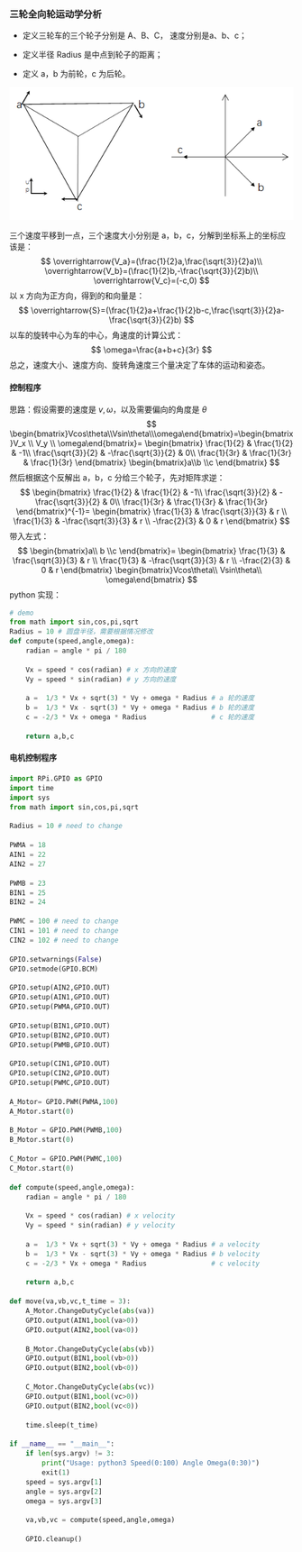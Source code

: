 ﻿### 三轮全向轮运动学分析

- 定义三轮车的三个轮子分别是 A、B、C， 速度分别是a、b、c；

- 定义半径 Radius 是中点到轮子的距离；

- 定义 a，b 为前轮，c 为后轮。

![1557141222541](image/1557141222541.png)

三个速度平移到一点，三个速度大小分别是 a，b，c，分解到坐标系上的坐标应该是：
$$
\overrightarrow{V_a}=(\frac{1}{2}a,\frac{\sqrt{3}}{2}a)\\
\overrightarrow{V_b}=(\frac{1}{2}b,-\frac{\sqrt{3}}{2}b)\\
\overrightarrow{V_c}=(-c,0)
$$
以 x 方向为正方向，得到的和向量是：
$$
\overrightarrow{S}=(\frac{1}{2}a+\frac{1}{2}b-c,\frac{\sqrt{3}}{2}a-\frac{\sqrt{3}}{2}b)
$$
以车的旋转中心为车的中心，角速度的计算公式：
$$
\omega=\frac{a+b+c}{3r}
$$
总之，速度大小、速度方向、旋转角速度三个量决定了车体的运动和姿态。

#### 控制程序

思路：假设需要的速度是 $v,\omega$，以及需要偏向的角度是 $\theta$
$$
\begin{bmatrix}Vcos\theta\\Vsin\theta\\\omega\end{bmatrix}=\begin{bmatrix}V_x \\ V_y \\ \omega\end{bmatrix}=
\begin{bmatrix}
\frac{1}{2} & \frac{1}{2} & -1\\ 
\frac{\sqrt{3}}{2} & -\frac{\sqrt{3}}{2} & 0\\ 
\frac{1}{3r} & \frac{1}{3r} & \frac{1}{3r}
\end{bmatrix}
\begin{bmatrix}a\\b \\c \end{bmatrix}
$$
然后根据这个反解出 a，b，c 分给三个轮子，先对矩阵求逆：
$$
\begin{bmatrix}
\frac{1}{2} & \frac{1}{2} & -1\\ 
\frac{\sqrt{3}}{2} & -\frac{\sqrt{3}}{2} & 0\\ 
\frac{1}{3r} & \frac{1}{3r} & \frac{1}{3r}
\end{bmatrix}^{-1}=
\begin{bmatrix}
\frac{1}{3} & \frac{\sqrt{3}}{3} & r \\ 
\frac{1}{3} & -\frac{\sqrt{3}}{3} & r \\ 
-\frac{2}{3} & 0 & r
\end{bmatrix}
$$
带入左式：
$$
\begin{bmatrix}a\\ b \\c \end{bmatrix}=
\begin{bmatrix}
\frac{1}{3} & \frac{\sqrt{3}}{3} & r \\ 
\frac{1}{3} & -\frac{\sqrt{3}}{3} & r \\ 
-\frac{2}{3} & 0 & r
\end{bmatrix}
\begin{bmatrix}Vcos\theta\\ Vsin\theta\\ \omega\end{bmatrix}
$$
python 实现：

```python
# demo
from math import sin,cos,pi,sqrt
Radius = 10 # 圆盘半径，需要根据情况修改
def compute(speed,angle,omega):
    radian = angle * pi / 180
    
    Vx = speed * cos(radian) # x 方向的速度
    Vy = speed * sin(radian) # y 方向的速度
    
    a =  1/3 * Vx + sqrt(3) * Vy + omega * Radius # a 轮的速度
    b =  1/3 * Vx - sqrt(3) * Vy + omega * Radius # b 轮的速度
    c = -2/3 * Vx + omega * Radius                # c 轮的速度
    
    return a,b,c
```



#### 电机控制程序

```python
import RPi.GPIO as GPIO
import time
import sys
from math import sin,cos,pi,sqrt

Radius = 10 # need to change

PWMA = 18
AIN1 = 22
AIN2 = 27

PWMB = 23
BIN1 = 25
BIN2 = 24

PWMC = 100 # need to change
CIN1 = 101 # need to change
CIN2 = 102 # need to change

GPIO.setwarnings(False) 
GPIO.setmode(GPIO.BCM)

GPIO.setup(AIN2,GPIO.OUT)
GPIO.setup(AIN1,GPIO.OUT)
GPIO.setup(PWMA,GPIO.OUT)

GPIO.setup(BIN1,GPIO.OUT)
GPIO.setup(BIN2,GPIO.OUT)
GPIO.setup(PWMB,GPIO.OUT)

GPIO.setup(CIN1,GPIO.OUT)
GPIO.setup(CIN2,GPIO.OUT)
GPIO.setup(PWMC,GPIO.OUT)

A_Motor= GPIO.PWM(PWMA,100)
A_Motor.start(0)

B_Motor = GPIO.PWM(PWMB,100)
B_Motor.start(0)

C_Motor = GPIO.PWM(PWMC,100)
C_Motor.start(0)

def compute(speed,angle,omega):
    radian = angle * pi / 180
    
    Vx = speed * cos(radian) # x velocity
    Vy = speed * sin(radian) # y velocity
    
    a =  1/3 * Vx + sqrt(3) * Vy + omega * Radius # a velocity
    b =  1/3 * Vx - sqrt(3) * Vy + omega * Radius # b velocity
    c = -2/3 * Vx + omega * Radius                # c velocity
    
    return a,b,c

def move(va,vb,vc,t_time = 3):
    A_Motor.ChangeDutyCycle(abs(va))
    GPIO.output(AIN1,bool(va>0))
    GPIO.output(AIN2,bool(va<0))

    B_Motor.ChangeDutyCycle(abs(vb))
    GPIO.output(BIN1,bool(vb>0))
    GPIO.output(BIN2,bool(vb<0))
    
    C_Motor.ChangeDutyCycle(abs(vc))
    GPIO.output(BIN1,bool(vc>0))
    GPIO.output(BIN2,bool(vc<0))

    time.sleep(t_time)

if __name__ == "__main__":
    if len(sys.argv) != 3:
        print("Usage: python3 Speed(0:100) Angle Omega(0:30)")
        exit(1)
    speed = sys.argv[1]
    angle = sys.argv[2]
    omega = sys.argv[3]

    va,vb,vc = compute(speed,angle,omega)
    
    GPIO.cleanup()
```

